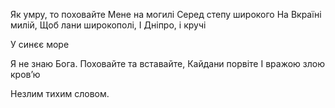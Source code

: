 Як умру, то поховайте
Мене на могилі 
Серед степу широкого
На Вкраїні милій,
Щоб лани широкополі,
І Дніпро, і кручі



У синєє море





Я не знаю Бога.
Поховайте та вставайте,
Кайдани порвіте
І вражою злою кров’ю




Незлим тихим словом.


